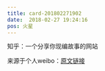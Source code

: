 ```yaml
---
title: card-201802271902
date:  2018-02-27 19:24:16
pos: 火星
---
```

知乎：一个分享你现编故事的网站 

来源于个人weibo：[原文链接](https://m.weibo.cn/status/G55fcjbQJ?mblogid=G55fcjbQJ)